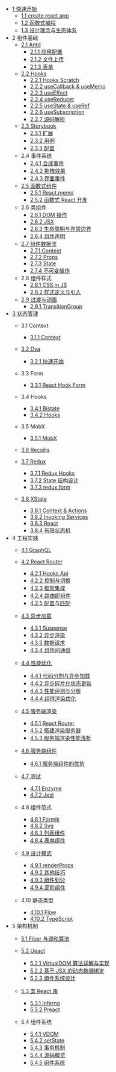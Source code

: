   - [1 快速开始](/快速开始/README.md)
    - [1.1 create react app](/快速开始/create-react-app.md)
    - [1.2 函数式编程](/快速开始/函数式编程.md)
    - [1.3 设计理念与生态体系](/快速开始/设计理念与生态体系.md)
  - 2 组件基础
    - [2.1 Antd](/组件基础/Antd/README.md)
      - [2.1.1 应用配置](/组件基础/Antd/应用配置.md)
      - [2.1.2 文件上传](/组件基础/Antd/文件上传.md)
      - [2.1.3 表单](/组件基础/Antd/表单.md)
    - [2.2 Hooks](/组件基础/Hooks/README.md)
      - [2.2.1 Hooks Scratch](/组件基础/Hooks/Hooks%20Scratch.md)
      - [2.2.2 useCallback & useMemo](/组件基础/Hooks/useCallback%20&%20useMemo.md)
      - [2.2.3 useEffect](/组件基础/Hooks/useEffect.md)
      - [2.2.4 useReducer](/组件基础/Hooks/useReducer.md)
      - [2.2.5 useState & useRef](/组件基础/Hooks/useState%20&%20useRef.md)
      - [2.2.6 useSubscription](/组件基础/Hooks/useSubscription.md)
      - [2.2.7 源码解析](/组件基础/Hooks/源码解析.md)
    - [2.3 Storybook](/组件基础/Storybook/README.md)
      - [2.3.1 扩展](/组件基础/Storybook/扩展.md)
      - [2.3.2 用例](/组件基础/Storybook/用例.md)
      - [2.3.3 配置](/组件基础/Storybook/配置.md)
    - 2.4 事件系统
      - [2.4.1 合成事件](/组件基础/事件系统/合成事件.md)
      - [2.4.2 拖拽效果](/组件基础/事件系统/拖拽效果.md)
      - [2.4.3 界面事件](/组件基础/事件系统/界面事件.md)
    - [2.5 函数式组件](/组件基础/函数式组件/README.md)
      - [2.5.1 React.memo](/组件基础/函数式组件/React.memo.md)
      - [2.5.2 函数式 React 开发](/组件基础/函数式组件/函数式%20React%20开发.md)
    - 2.6 类组件
      - [2.6.1 DOM 操作](/组件基础/类组件/DOM%20操作.md)
      - [2.6.2 JSX](/组件基础/类组件/JSX.md)
      - [2.6.3 生命周期与异常边界](/组件基础/类组件/生命周期与异常边界.md)
      - [2.6.4 组件声明](/组件基础/类组件/组件声明.md)
    - [2.7 组件数据流](/组件基础/组件数据流/README.md)
      - [2.7.1 Context](/组件基础/组件数据流/Context.md)
      - [2.7.2 Props](/组件基础/组件数据流/Props.md)
      - [2.7.3 State](/组件基础/组件数据流/State.md)
      - [2.7.4 不可变操作](/组件基础/组件数据流/不可变操作.md)
    - 2.8 组件样式
      - [2.8.1 CSS in JS](/组件基础/组件样式/CSS-in-JS.md)
      - [2.8.2 样式定义与引入](/组件基础/组件样式/样式定义与引入.md)
    - [2.9 过渡与动画](/组件基础/过渡与动画/README.md)
      - [2.9.1 TransitionGroup](/组件基础/过渡与动画/TransitionGroup.md)
  - [3 状态管理](/状态管理/README.md)
    - 3.1 Context
      - [3.1.1 Context](/状态管理/Context/Context.md)
    - [3.2 Dva](/状态管理/Dva/README.md)
      - [3.2.1 快速开始](/状态管理/Dva/快速开始.md)
    - 3.3 Form
      - [3.3.1 React Hook Form](/状态管理/Form/React%20Hook%20Form.md)
    - 3.4 Hooks
      - [3.4.1 Bistate](/状态管理/Hooks/Bistate.md)
      - [3.4.2 Hooks](/状态管理/Hooks/Hooks.md)
    - 3.5 MobX
      - [3.5.1 MobX](/状态管理/MobX/MobX.md)
    - [3.6 Recoiljs](/状态管理/Recoiljs/README.md)
      
    - [3.7 Redux](/状态管理/Redux/README.md)
      - [3.7.1 Redux Hooks](/状态管理/Redux/Redux%20Hooks.md)
      - [3.7.2 State 结构设计](/状态管理/Redux/State%20结构设计.md)
      - [3.7.3 redux form](/状态管理/Redux/redux-form.md)
    - [3.8 XState](/状态管理/XState/README.md)
      - [3.8.1 Context & Actions](/状态管理/XState/Context%20&%20Actions.md)
      - [3.8.2 Invoking Services](/状态管理/XState/Invoking%20Services.md)
      - [3.8.3 React](/状态管理/XState/React.md)
      - [3.8.4 有限状态机](/状态管理/XState/有限状态机.md)
  - 4 工程实践
    - [4.1 GraphQL](/工程实践/GraphQL/README.md)
      
    - [4.2 React Router](/工程实践/React%20Router/README.md)
      - [4.2.1 Hooks Api](/工程实践/React%20Router/Hooks%20Api.md)
      - [4.2.2 控制与切换](/工程实践/React%20Router/控制与切换.md)
      - [4.2.3 框架集成](/工程实践/React%20Router/框架集成.md)
      - [4.2.4 路由即组件](/工程实践/React%20Router/路由即组件.md)
      - [4.2.5 配置与匹配](/工程实践/React%20Router/配置与匹配.md)
    - [4.3 异步加载](/工程实践/异步加载/README.md)
      - [4.3.1 Suspense](/工程实践/异步加载/Suspense.md)
      - [4.3.2 异步渲染](/工程实践/异步加载/异步渲染.md)
      - [4.3.3 数据请求](/工程实践/异步加载/数据请求.md)
      - [4.3.4 组件间通信](/工程实践/异步加载/组件间通信.md)
    - [4.4 性能优化](/工程实践/性能优化/README.md)
      - [4.4.1 代码分割与异步加载](/工程实践/性能优化/代码分割与异步加载.md)
      - [4.4.2 异步碎片化状态更新](/工程实践/性能优化/异步碎片化状态更新.md)
      - [4.4.3 性能评测与分析](/工程实践/性能优化/性能评测与分析.md)
      - [4.4.4 组件渲染优化](/工程实践/性能优化/组件渲染优化.md)
    - [4.5 服务端渲染](/工程实践/服务端渲染/README.md)
      - [4.5.1 React Router](/工程实践/服务端渲染/React%20Router.md)
      - [4.5.2 搭建渲染服务器](/工程实践/服务端渲染/搭建渲染服务器.md)
      - [4.5.3 服务端渲染性能浅析](/工程实践/服务端渲染/服务端渲染性能浅析.md)
    - [4.6 服务端组件](/工程实践/服务端组件/README.md)
      - [4.6.1 服务端组件的优势](/工程实践/服务端组件/服务端组件的优势.md)
    - [4.7 测试](/工程实践/测试/README.md)
      - [4.7.1 Enzyme](/工程实践/测试/Enzyme.md)
      - [4.7.2 Jest](/工程实践/测试/Jest.md)
    - 4.8 组件范式
      - [4.8.1 Formik](/工程实践/组件范式/Formik.md)
      - [4.8.2 Svg](/工程实践/组件范式/Svg.md)
      - [4.8.3 列表组件](/工程实践/组件范式/列表组件.md)
      - [4.8.4 表单组件](/工程实践/组件范式/表单组件.md)
    - [4.9 设计模式](/工程实践/设计模式/README.md)
      - [4.9.1 renderProps](/工程实践/设计模式/renderProps.md)
      - [4.9.2 其他技巧](/工程实践/设计模式/其他技巧.md)
      - [4.9.3 组件划分](/工程实践/设计模式/组件划分.md)
      - [4.9.4 高阶组件](/工程实践/设计模式/高阶组件.md)
    - 4.10 静态类型
      - [4.10.1 Flow](/工程实践/静态类型/Flow.md)
      - [4.10.2 TypeScript](/工程实践/静态类型/TypeScript.md)
  - 5 架构机制
    - [5.1 Fiber 与调和算法](/架构机制/Fiber%20与调和算法/README.md)
      
    - [5.2 Ueact](/架构机制/Ueact/README.md)
      - [5.2.1 VirtualDOM 算法详解与实现](/架构机制/Ueact/VirtualDOM%20算法详解与实现.md)
      - [5.2.2 基于 JSX 的动态数据绑定](/架构机制/Ueact/基于%20JSX%20的动态数据绑定.md)
      - [5.2.3 组件系统设计](/架构机制/Ueact/组件系统设计.md)
    - [5.3 类 React 库](/架构机制/类%20React%20库/README.md)
      - [5.3.1 Inferno](/架构机制/类%20React%20库/Inferno.md)
      - [5.3.2 Preact](/架构机制/类%20React%20库/Preact.md)
    - 5.4 组件系统
      - [5.4.1 VDOM](/架构机制/组件系统/VDOM.md)
      - [5.4.2 setState](/架构机制/组件系统/setState.md)
      - [5.4.3 事务机制](/架构机制/组件系统/事务机制.md)
      - [5.4.4 源码概览](/架构机制/组件系统/源码概览.md)
      - [5.4.5 组件系统](/架构机制/组件系统/组件系统.md)